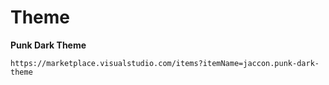 # Theme

**Punk Dark Theme** 

```
https://marketplace.visualstudio.com/items?itemName=jaccon.punk-dark-theme
```
